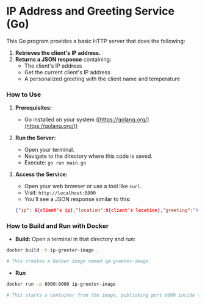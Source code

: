 # IP Address and Greeting Service (Go)

This Go program provides a basic HTTP server that does the following:

1. **Retrieves the client's IP address.**
2. **Returns a JSON response** containing:
   * The client's IP address
   * Get the current client's IP address
   * A personalized greeting with the client name and temperature

### How to Use

1. **Prerequisites:**
   * Go installed on your system ([https://golang.org/](https://golang.org/))

2. **Run the Server:**
   * Open your terminal.
   * Navigate to the directory where this code is saved.
   * Execute:  `go run main.go`

3. **Access the Service:**
   * Open your web browser or use a tool like `curl`.
   * Visit: `http://localhost:8000`
   * You'll see a JSON response similar to this:

   ```json
   {"ip": ${client's ip},"location":${client's location},"greeting":"Hello, ${client's name}, The temperature is 1${client's temperature} degrees Celsius in ${client's location}"}

### How to Build and Run with Docker

* **Build:** Open a terminal in that directory and run:

```sh
docker build -t ip-greeter-image .

# This creates a Docker image named ip-greeter-image.
```

- **Run**

```sh
docker run -p 8000:8000 ip-greeter-image

# This starts a container from the image, publishing port 8000 inside the container to port 8000 on your local machine.
```
